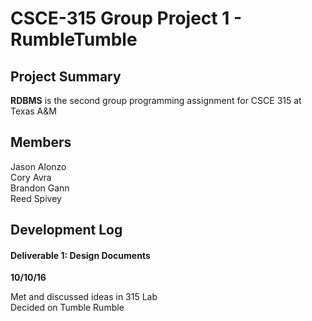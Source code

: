 # CSCE-315 Group Project 1 - RumbleTumble

## Project Summary

**RDBMS** is the second group programming assignment for CSCE 315 at Texas A&M

## Members
Jason Alonzo<br>
Cory Avra<br>
Brandon Gann<br>
Reed Spivey<br>

## Development Log

#### Deliverable 1: Design Documents

**10/10/16**

Met and discussed ideas in 315 Lab<br/>
Decided on Tumble Rumble <br/>
